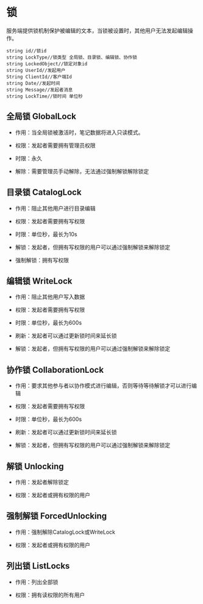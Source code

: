 # 锁

服务端提供锁机制保护被编辑的文本，当锁被设置时，其他用户无法发起编辑操作。

```
string id//锁id
string LockType//锁类型 全局锁、目录锁、编辑锁、协作锁
string LockedObject//锁定对象id
string UserId//发起用户
String ClientId//客户端Id
string Date//发起时间
string Message//发起者消息
string LockTime//锁时间 单位秒
```

## 全局锁 GlobalLock

- 作用：当全局锁被激活时，笔记数据将进入只读模式。

- 权限：发起者需要拥有管理员权限

- 时限：永久

- 解除：需要管理员手动解除，无法通过强制解锁解除锁定

## 目录锁 CatalogLock

- 作用：阻止其他用户进行目录编辑

- 权限：发起者需要拥有写权限

- 时限：单位秒，最长为10s

- 解锁：发起者，但拥有写权限的用户可以通过强制解锁来解除锁定

- 强制解锁：拥有写权限

## 编辑锁 WriteLock

- 作用：阻止其他用户写入数据

- 权限：发起者需要拥有写权限

- 时限：单位秒，最长为600s

- 刷新：发起者可以通过更新锁时间来延长锁

- 解锁：发起者，但拥有写权限的用户可以通过强制解锁来解除锁定

## 协作锁 CollaborationLock

- 作用：要求其他参与者以协作模式进行编辑，否则等待等待解锁才可以进行编辑

- 权限：发起者需要拥有写权限

- 时限：单位秒，最长为600s

- 刷新：发起者可以通过更新锁时间来延长锁

- 解锁：发起者，但拥有写权限的用户可以通过强制解锁来解除锁定

## 解锁  Unlocking

- 作用：发起者解除锁定

- 权限：发起者或拥有权限的用户

## 强制解锁 ForcedUnlocking

- 作用：强制解除CatalogLock或WriteLock

- 权限：发起者或拥有权限的用户

## 列出锁 ListLocks

- 作用：列出全部锁

- 权限：拥有读权限的所有用户
